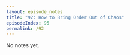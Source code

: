 ```yaml
---
layout: episode_notes
title: "92: How to Bring Order Out of Chaos"
episodeIndex: 95
permalink: /92
---
```

No notes yet.
